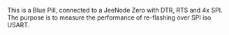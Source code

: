 This is a Blue Pill, connected to a JeeNode Zero with DTR, RTS and 4x SPI.
The purpose is to measure the performance of re-flashing over SPI iso USART.
